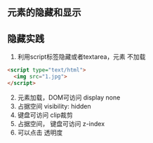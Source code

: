 ## 元素的隐藏和显示

## 隐藏实践
1. 利用script标签隐藏或者textarea，元素 不加载
```html
<script type="text/html">
  <img src="1.jpg">
</script>
```
2. 元素加载，DOM可访问 display none
3. 占据空间 visibility: hidden
4. 键盘可访问 clip裁剪
5. 占据空间， 键盘可访问 z-index
6. 可以点击 透明度
